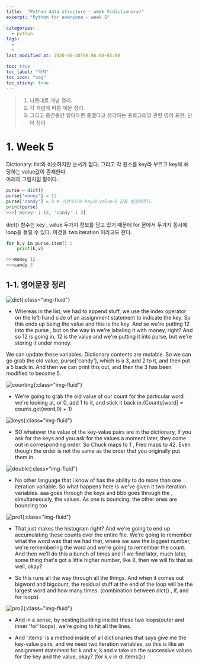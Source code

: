 ```yaml
---
title:  "Python data structure - week 5(dictionary)"
excerpt: "Python for everyone - week 5"

categories:
  - python
tags:
  - 
  - 
last_modified_at: 2020-08-20T09:06:00-05:00

toc: true
toc_label: "목차"
toc_icon: "cog"
toc_sticky: true
---
```


> 1. 나름대로 개념 정리.  
> 2. 각 개념에 따른 예문 정리.  
> 3. 그리고 중간중간 알아두면 좋겠다고 생각하는 프로그래밍 관련 영어 표현, 단어 정리


# 1. Week 5

Dictionary: list와 비슷하지만 순서가 없다. 그리고 각 원소를 key라 부르고 key에 해당하는 value값이 존재한다.  
아래의 그림처럼 말이다.

```python
purse = dict()
purse['money'] = 12
purse['candy'] = 3 # 이런식으로 key와 value의 값을 설정해준다.
print(purse)
>>>['money' : 12, 'candy' : 3]
```

dict() 함수는 key , value 두가지 정보를 담고 있기 때문에 for 문에서 두가지 동시에 loop을 돌릴 수 있다. 이것을 two iteration 이라고도 한다.

```python
for k,v in purse.item() : 
    print(k,v)

>>>money 12
>>>candy 3
```
## 1-1. 영어문장 정리



![dict](https://yeonghunko.github.io/assets/img/coursera-python/dict.png){:class="img-fluid"}

- Whereas in the list, we had to append stuff, we use the index operator on the left-hand side of an assignment statement to indicate the key. So this ends up being the value and this is the key. And so we're putting 12 into the purse , but on the way in we're labeling it with money, right? And so 12 is going in, 12 is the value and we're putting it into purse, but we're storing it under money. 

We can update these variables. Dictionary contents are mutable. So we can go grab the old value, purse['candy'], which is a 3, add 2 to it, and then put a 5 back in. And then we can print this out, and then the 3 has been modified to become 5.


![counting](https://yeonghunko.github.io/assets/img/coursera-python/counting.png){:class="img-fluid"}

- We're going to grab the old value of our count for the particular word we're looking at, or 0, add 1 to it, and stick it back in.(Counts[word] = counts.get(word,0) + 1)


![keys](https://yeonghunko.github.io/assets/img/coursera-python/keys.png){:class="img-fluid"}


- SO whatever the value of the key-value pairs are in the dictionary, if you ask for the keys and you ask for the values a moment later, they come out in corresponding order. So Chuck maps to 1 , Fred maps to 42. Even though the order is not the same as the order that you originally put them in.

![double](https://yeonghunko.github.io/assets/img/coursera-python/double.png){:class="img-fluid"}


- No other language that i know of has the ability to do more than one iteration variable. So what happens here is we've given it two iteration variables. aaa goes through the keys and bbb goes through the , simultaneously, the values. As one is bouncing, the other ones are bouncing too

![pro1](https://yeonghunko.github.io/assets/img/coursera-python/pro1.png){:class="img-fluid"}


- That just makes the histogram right? And we're going to end up accumulating these counts over the entire file.  We're going to remember what the word was that we had that, where we saw the biggest number, we're remembering the word and we're going to remember the count. And then we'll do this a bunch of times and if we find later, much later, some thing that's got a little higher number, like 8, then we will fix that as well, okay? 

- So this runs all the way through all the things. And when it comes out bigword and bigcount, the residual stuff at the end of the loop will be the largest word and how many times. (combination between dict() , if, and for loops)

![pro2](https://yeonghunko.github.io/assets/img/coursera-python/pro2.png){:class="img-fluid"}


- And in a sense, by nesting(building inside) these two loops(outer and inner 'for' loops), we're going to hit all the lines.

- And '.items' is a method inside of all dictionaries that says give me the key-value pairs, and we need two iteration variables, so this is like an assignment statement for k and v, k and v take on the successive values for the key and the value, okay? (for k,v in di.items():)



